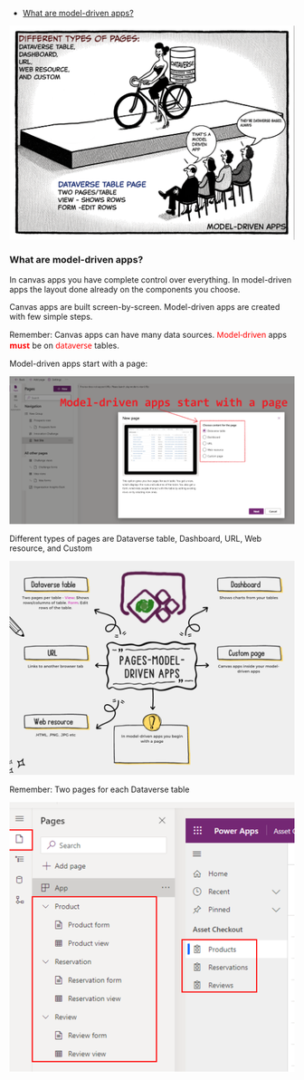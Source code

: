 - [What are model-driven apps?](#what-are-model-driven-apps)

![alt text](images\modeldriven2-1.png)
### What are model-driven apps?

In canvas apps you have complete control over everything. In model-driven apps the layout done already  on the components you choose.

Canvas apps are built screen-by-screen. Model-driven apps are created with few simple steps.

Remember: Canvas apps can have many data sources. <span style="color: red; font-family: Segoe UI, sans-serif;">Model-driven</span> apps <span style="color: red; font-family: Segoe UI, sans-serif;">**must**</span> be on <span style="color: red; font-family: Segoe UI, sans-serif;">dataverse</span> tables.

Model-driven apps start with a page:

![alt text](images\image-88.png)

Different types of pages are Dataverse table, Dashboard, URL, Web resource, and Custom

![alt text](images\pages_model_driven_apps.png)

Remember: Two pages for each Dataverse table

![alt text](images\image-90.png)
